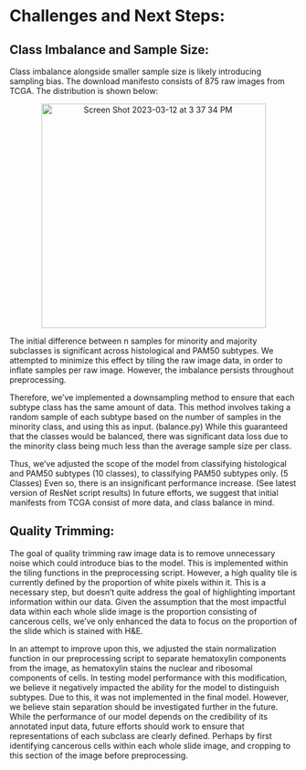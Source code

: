 # Challenges and Next Steps:

## Class Imbalance and Sample Size:

Class imbalance alongside smaller sample size is likely introducing sampling bias. The download manifesto consists of 875 raw images from TCGA. The distribution is shown below:

<p align="center">
<img width="393" alt="Screen Shot 2023-03-12 at 3 37 34 PM" src="https://user-images.githubusercontent.com/106117735/224578084-2e6d6978-7f4c-4f83-9d52-39c0a0975b44.png">
</p>

The initial difference between n samples for minority and majority subclasses is significant across histological and PAM50 subtypes. We attempted to minimize this effect by tiling the raw image data, in order to inflate samples per raw image. However, the imbalance persists throughout preprocessing. 

Therefore, we’ve implemented a downsampling method to ensure that each subtype class has the same amount of data. This method involves taking a random sample of each subtype based on the number of samples in the minority class, and using this as input. (balance.py) While this guaranteed that the classes would be balanced, there was significant data loss due to the minority class being much less than the average sample size per class. 

Thus, we’ve adjusted the scope of the model from classifying histological and PAM50 subtypes (10 classes), to classifying PAM50 subtypes only. (5 Classes) Even so, there is an insignificant performance increase. (See latest version of ResNet script results) In future efforts, we suggest that initial manifests from TCGA consist of more data, and class balance in mind. 

## Quality Trimming:

The goal of quality trimming raw image data is to remove unnecessary noise which could introduce bias to the model. This is implemented within the tiling functions in the preprocessing script. However, a high quality tile is currently defined by the proportion of white pixels within it. This is a necessary step, but doesn’t quite address the goal of highlighting important information within our data. Given the assumption that the most impactful data within each whole slide image is the proportion consisting of cancerous cells, we’ve only enhanced the data to focus on the proportion of the slide which is stained with H&E. 

In an attempt to improve upon this, we adjusted the stain normalization function in our preprocessing script to separate hematoxylin components from the image, as hematoxylin stains the nuclear and ribosomal components of cells. In testing model performance with this modification, we believe it negatively impacted the ability for the model to distinguish subtypes. Due to this, it was not implemented in the final model. However, we believe stain separation should be investigated further in the future. While the performance of our model depends on the credibility of its annotated input data, future efforts should work to ensure that representations of each subclass are clearly defined. Perhaps by first identifying cancerous cells within each whole slide image, and cropping to this section of the image before preprocessing.  

